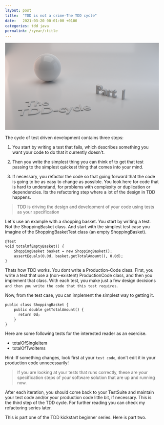 ```yaml
---
layout: post
title:  "TDD is not a crime-The TDD cycle"
date:   2021-03-20 00:01:00 +0100
categories: tdd java
permalink: /:year/:title
---
```


![redsea logo](../images/TDD1-tdd-cycle.png)




The cycle of test driven development contains three steps:

1. You start by writing a test that fails, which describes something you want your code
to do that it currently doesn't.

2. Then you write the simplest thing you can think of to get that test passing to the simplest quickest thing
that comes into your mind.

3. If necessary, you refactor the code so that going forward that the code is going to be as easy to change
as possible. You look here for code that is hard to understand, for problems with complexity or duplication
or dependencies. Its the refactoring step where a lot of the design in TDD happens.

> TDD is driving the design and development of your code using tests as your specification

Let`s use an example with a shopping basket.
You start by writing a test. Not the ShoppingBasket class.
And start with the simplest test case you imagine of the ShoppingBasketTest class (an empty ShoppingBasket).

    @Test
    void totalOfEmptyBasket() {
        ShoppingBasket basket = new ShoppingBasket();
        assertEquals(0.0d, basket.getTotalAmount(), 0.0d);
    }

Thats how TDD works. You dont write a Production-Code class.
First, you write a test that use a (non-existent) ProductionCode class,
and then you implement that class.
With each test, you make just a few design decisions `and then you
write the code that this test requires`.

Now, from the test case, you can implement the simplest way to getting it.

    public class ShoppingBasket {
        public double getTotalAmount() {
          return 0d;
        }
    }

Here are some following tests for the interested reader as an exercise.
* totalOfSingleItem
* totalOfTwoItems

Hint: If something changes, look first at your `test code`, don't edit it in your production code unnecessarily!

> If you are looking at your tests that runs correctly, these are your specification steps of your software solution that are up and running now.

After each iteration, you should come back to your TestSuite and maintain your test code and/or your production code little bit, if necessary.
This is the third step of the TDD cycle. For further reading you can check my refactoring series later.

This is part one of the TDD kickstart beginner series. Here is part two.